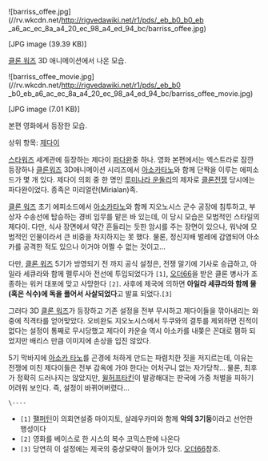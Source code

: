 ![barriss_offee.jpg](//rv.wkcdn.net/http://rigvedawiki.net/r1/pds/_eb_b0_b0_eb
_a6_ac_ec_8a_a4_20_ec_98_a4_ed_94_bc/barriss_offee.jpg)

[JPG image (39.39 KB)]

  
[클론 워즈](%ED%81%B4%EB%A1%A0%EC%9B%8C%EC%A6%88#s-2.3.md) 3D 애니메이션에서 나온 모습.

![barriss_offee_movie.jpg](//rv.wkcdn.net/http://rigvedawiki.net/r1/pds/_eb_b0
_b0_eb_a6_ac_ec_8a_a4_20_ec_98_a4_ed_94_bc/barriss_offee_movie.jpg)

[JPG image (7.01 KB)]

  
본편 영화에서 등장한 모습.

상위 항목: [제다이](%EC%A0%9C%EB%8B%A4%EC%9D%B4.md)

[스타워즈](%EC%8A%A4%ED%83%80%EC%9B%8C%EC%A6%88.md) 세계관에 등장하는 제다이
[파다완](%ED%8C%8C%EB%8B%A4%EC%99%84.md)중 하나. 영화 본편에서는 엑스트라로 잠깐 등장하나 [클론워즈](%ED%81%B4%EB%A1%A0%EC%9B%8C%EC%A6%88#s-2.3.md) 3D애니메이션 시리즈에서 [아소카타노](%EC%95%84%EC%86%8C%EC%B9%B4%20%ED%83%80%EB%85%B8.md)와 함께 단짝을 이루는 에피소드가
몇 개 있다. 제다이 의회 중 한 명인 [루미나라 운둘리](%EB%A3%A8%EB%AF%B8%EB%82%98%EB%9D%BC%20%EC%9A%B4%EB%91%98%EB%A6%AC.md)의 제자로
[클론전쟁](%ED%81%B4%EB%A1%A0%EC%A0%84%EC%9F%81.md) 당시에는 파다완이었다. 종족은
미리얼란(Mirialan)족.

[클론 워즈](%ED%81%B4%EB%A1%A0%EC%9B%8C%EC%A6%88#s-2.3.md) 초기 에피소드에서 [아소카타노](%EC%95%84%EC%86%8C%EC%B9%B4%20%ED%83%80%EB%85%B8.md)와 함께 지오노시스 군수 공장에
침투하고, 부상자 수송선에 탑승하는 경비 임무를 맡은 바 있는데, 이 당시 모습은 모범적인 스타일의 제다이. 다만, 식사 장면에서 약간
흔들리는 듯한 암시를 주는 장면이 있으나, 워낙에 모범적인 인물이라서 큰 비중을 차지하지는 못 했다. 물론, 정신지배 벌레에 감염되어
아소카를 공격한 적도 있으나 이거야 어쩔 수 없는 것이고...

다만, [클론 워즈](%ED%81%B4%EB%A1%A0%EC%9B%8C%EC%A6%88#s-2.3.md) 5기가 방영되기 전 까지 공식
설정은, 전쟁 말기에 기사로 승급하고, 아일라 세큐라와 함께 펠루시아 전선에 투입되었다가 `[1]`,
[오더66](%EC%98%A4%EB%8D%9466.md)을 받은 클론 병사가 조종하는 워커 대포에 맞고 사망한다 `[2]`. 사후에
제국에 의하면 **아일라 세큐라와 함께 물 (혹은 식수)에 독을 풀어서 사살되었다**고 발표 되었다.`[3]`

그러다 3D [클론 워즈](%ED%81%B4%EB%A1%A0%EC%9B%8C%EC%A6%88#s-2.3.md)가 등장하고 기존 설정을
전부 무시하고 제다이들을 깎아내리는 와중에 직격타를 얻어맞았다. 오비완도 지오노시스에서 두쿠와의 결투를 제외하면 진적이 없다는 설정이 통째로
무시당했고 제다이 카운슬 역시 아소카를 내쫒은 꼰대로 폄하 되었지만 배리스 만큼 이미지에 손상을 입진 않았다.

5기 막바지에 [아소카 타노](%EC%95%84%EC%86%8C%EC%B9%B4%20%ED%83%80%EB%85%B8.md)를 곤경에
처하게 만드는 파렴치한 짓을 저지르는데, 이유는 전쟁에 미친 제다이들은 전부 감옥에 가야 한다는 어처구니 없는 자가당착... 물론, 최후가
정확히 드러나지는 않았지만, [윌허프타킨](%EC%9C%8C%ED%97%88%ED%94%84%20%ED%83%80%ED%82%A8.md)이 발광해대는 판국에 가중 처벌을
피하기 어려워 보인다. 즉, 설정이 바뀌어버렸다...

`\----`

  * `[1]` [팰퍼틴](%ED%8C%B0%ED%8D%BC%ED%8B%B4.md)이 의회연설중 마이지토, 살레우카미와 함께 **악의 3기둥**이라고 선언한 행성이다
  * `[2]` 영화를 베이스로 한 시스의 복수 코믹스판에 나온다
  * `[3]` 당연히 이 설정에는 제국의 중상모략이 들어가 있다. [오더66](%EC%98%A4%EB%8D%9466.md)참조.

